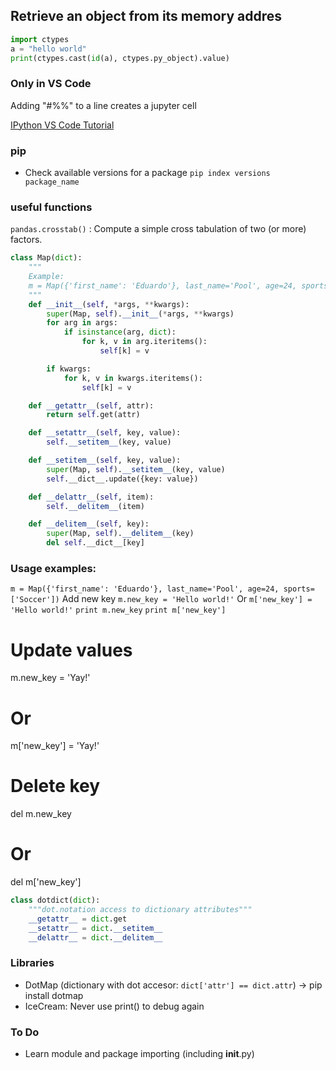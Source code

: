 
## Retrieve an object from its memory addres
```python
import ctypes
a = "hello world"
print(ctypes.cast(id(a), ctypes.py_object).value)
```

### Only in VS Code
Adding "#%%" to a line creates a jupyter cell

[IPython VS Code Tutorial](https://code.visualstudio.com/docs/python/jupyter-support-py)




### pip
* Check available versions for a package
`pip index versions package_name`

### useful functions

`pandas.crosstab()` : Compute a simple cross tabulation of two (or more) factors.

```python
class Map(dict):
    """
    Example:
    m = Map({'first_name': 'Eduardo'}, last_name='Pool', age=24, sports=['Soccer'])
    """
    def __init__(self, *args, **kwargs):
        super(Map, self).__init__(*args, **kwargs)
        for arg in args:
            if isinstance(arg, dict):
                for k, v in arg.iteritems():
                    self[k] = v

        if kwargs:
            for k, v in kwargs.iteritems():
                self[k] = v

    def __getattr__(self, attr):
        return self.get(attr)

    def __setattr__(self, key, value):
        self.__setitem__(key, value)

    def __setitem__(self, key, value):
        super(Map, self).__setitem__(key, value)
        self.__dict__.update({key: value})

    def __delattr__(self, item):
        self.__delitem__(item)

    def __delitem__(self, key):
        super(Map, self).__delitem__(key)
        del self.__dict__[key]
```


### Usage examples:

`m = Map({'first_name': 'Eduardo'}, last_name='Pool', age=24, sports=['Soccer'])`
Add new key
`m.new_key = 'Hello world!'`
Or
`m['new_key'] = 'Hello world!'`
`print m.new_key`
`print m['new_key']`
# Update values
m.new_key = 'Yay!'
# Or
m['new_key'] = 'Yay!'
# Delete key
del m.new_key
# Or
del m['new_key']


```python
class dotdict(dict):
    """dot.notation access to dictionary attributes"""
    __getattr__ = dict.get
    __setattr__ = dict.__setitem__
    __delattr__ = dict.__delitem__

```

### Libraries
- DotMap (dictionary with dot accesor: `dict['attr'] == dict.attr`) -> pip install dotmap
- IceCream: Never use print() to debug again


### To Do
- Learn module and package importing (including __init__.py)
